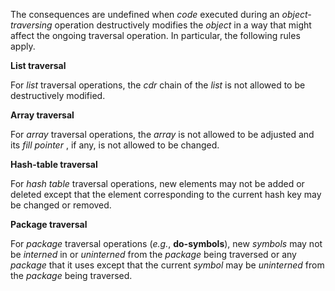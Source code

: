  



The consequences are undefined when *code* executed during an *object-traversing* operation destructively modifies the *object* in a way that might affect the ongoing traversal operation. In particular, the following rules apply. 



**List traversal** 



For *list* traversal operations, the *cdr* chain of the *list* is not allowed to be destructively modified. 



**Array traversal** 



For *array* traversal operations, the *array* is not allowed to be adjusted and its *fill pointer* , if any, is not allowed to be changed. 



**Hash-table traversal** 



For *hash table* traversal operations, new elements may not be added or deleted except that the element corresponding to the current hash key may be changed or removed. 



**Package traversal** 



For *package* traversal operations (*e.g.*, **do-symbols**), new *symbols* may not be *interned* in or *uninterned* from the *package* being traversed or any *package* that it uses except that the current *symbol* may be *uninterned* from the *package* being traversed.  







